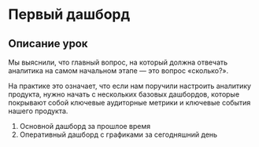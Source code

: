 # Первый дашборд 
## Описание урок

Мы выяснили, что главный вопрос, на который должна отвечать аналитика на самом начальном этапе — это вопрос «сколько?».

На практике это означает, что если нам поручили настроить аналитику продукта, нужно начать с нескольких базовых дашбордов, которые покрывают собой ключевые аудиторные метрики и ключевые события нашего продукта.

1) Основной дашборд за прошлое время
2) Оперативный дашборд с графиками за сегодняшний день 
